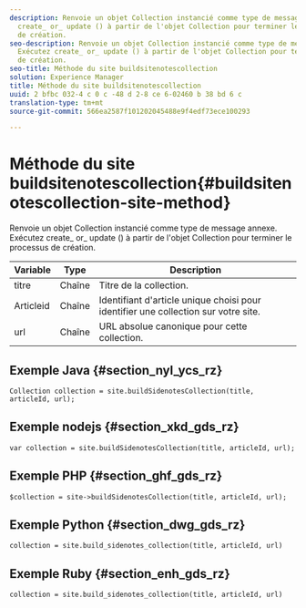 ```yaml
---
description: Renvoie un objet Collection instancié comme type de message annexe. Exécutez
  create_ or_ update () à partir de l'objet Collection pour terminer le processus
  de création.
seo-description: Renvoie un objet Collection instancié comme type de message annexe.
  Exécutez create_ or_ update () à partir de l'objet Collection pour terminer le processus
  de création.
seo-title: Méthode du site buildsitenotescollection
solution: Experience Manager
title: Méthode du site buildsitenotescollection
uuid: 2 bfbc 032-4 c 0 c -48 d 2-8 ce 6-02460 b 38 bd 6 c
translation-type: tm+mt
source-git-commit: 566ea2587f101202045488e9f4edf73ece100293

---
```



# Méthode du site buildsitenotescollection{#buildsitenotescollection-site-method}

Renvoie un objet Collection instancié comme type de message annexe. Exécutez create_ or_ update () à partir de l'objet Collection pour terminer le processus de création.

| Variable | Type | Description |
|--- |--- |--- |
| titre | Chaîne | Titre de la collection. |
| Articleid | Chaîne | Identifiant d'article unique choisi pour identifier une collection sur votre site. |
| url | Chaîne | URL absolue canonique pour cette collection. |

## Exemple Java {#section_nyl_ycs_rz}

```
Collection collection = site.buildSidenotesCollection(title, articleId, url); 
```

## Exemple nodejs {#section_xkd_gds_rz}

```
var collection = site.buildSidenotesCollection(title, articleId, url); 
```

## Exemple PHP {#section_ghf_gds_rz}

```
$collection = site->buildSidenotesCollection(title, articleId, url); 
```

## Exemple Python {#section_dwg_gds_rz}

```
collection = site.build_sidenotes_collection(title, articleId, url) 
```

## Exemple Ruby {#section_enh_gds_rz}

```
collection = site.build_sidenotes_collection(title, articleId, url) 
```
